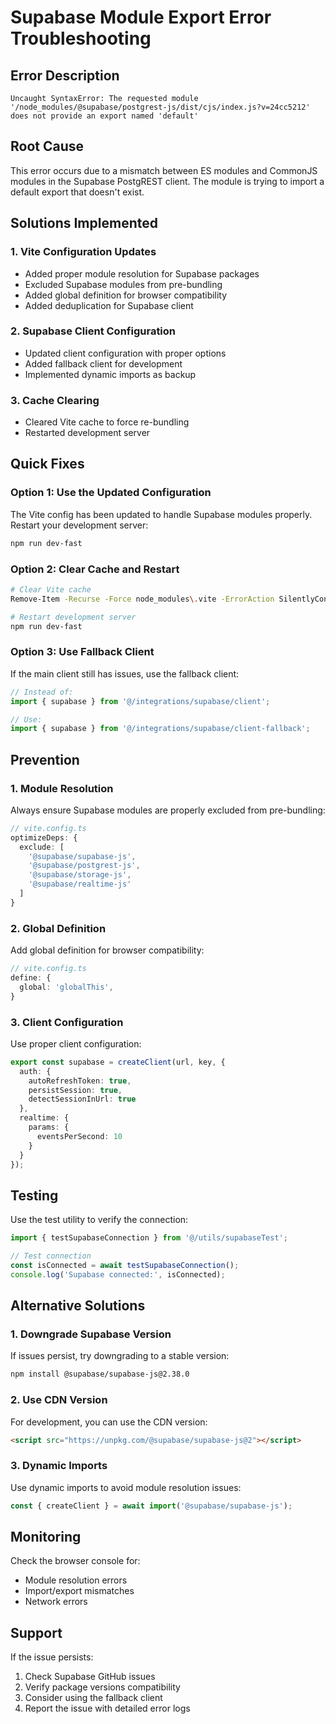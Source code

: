 # Supabase Module Export Error Troubleshooting

## Error Description
```
Uncaught SyntaxError: The requested module '/node_modules/@supabase/postgrest-js/dist/cjs/index.js?v=24cc5212' does not provide an export named 'default'
```

## Root Cause
This error occurs due to a mismatch between ES modules and CommonJS modules in the Supabase PostgREST client. The module is trying to import a default export that doesn't exist.

## Solutions Implemented

### 1. **Vite Configuration Updates**
- Added proper module resolution for Supabase packages
- Excluded Supabase modules from pre-bundling
- Added global definition for browser compatibility
- Added deduplication for Supabase client

### 2. **Supabase Client Configuration**
- Updated client configuration with proper options
- Added fallback client for development
- Implemented dynamic imports as backup

### 3. **Cache Clearing**
- Cleared Vite cache to force re-bundling
- Restarted development server

## Quick Fixes

### Option 1: Use the Updated Configuration
The Vite config has been updated to handle Supabase modules properly. Restart your development server:

```bash
npm run dev-fast
```

### Option 2: Clear Cache and Restart
```bash
# Clear Vite cache
Remove-Item -Recurse -Force node_modules\.vite -ErrorAction SilentlyContinue

# Restart development server
npm run dev-fast
```

### Option 3: Use Fallback Client
If the main client still has issues, use the fallback client:

```typescript
// Instead of:
import { supabase } from '@/integrations/supabase/client';

// Use:
import { supabase } from '@/integrations/supabase/client-fallback';
```

## Prevention

### 1. **Module Resolution**
Always ensure Supabase modules are properly excluded from pre-bundling:

```typescript
// vite.config.ts
optimizeDeps: {
  exclude: [
    '@supabase/supabase-js',
    '@supabase/postgrest-js',
    '@supabase/storage-js',
    '@supabase/realtime-js'
  ]
}
```

### 2. **Global Definition**
Add global definition for browser compatibility:

```typescript
// vite.config.ts
define: {
  global: 'globalThis',
}
```

### 3. **Client Configuration**
Use proper client configuration:

```typescript
export const supabase = createClient(url, key, {
  auth: {
    autoRefreshToken: true,
    persistSession: true,
    detectSessionInUrl: true
  },
  realtime: {
    params: {
      eventsPerSecond: 10
    }
  }
});
```

## Testing

Use the test utility to verify the connection:

```typescript
import { testSupabaseConnection } from '@/utils/supabaseTest';

// Test connection
const isConnected = await testSupabaseConnection();
console.log('Supabase connected:', isConnected);
```

## Alternative Solutions

### 1. **Downgrade Supabase Version**
If issues persist, try downgrading to a stable version:

```bash
npm install @supabase/supabase-js@2.38.0
```

### 2. **Use CDN Version**
For development, you can use the CDN version:

```html
<script src="https://unpkg.com/@supabase/supabase-js@2"></script>
```

### 3. **Dynamic Imports**
Use dynamic imports to avoid module resolution issues:

```typescript
const { createClient } = await import('@supabase/supabase-js');
```

## Monitoring

Check the browser console for:
- Module resolution errors
- Import/export mismatches
- Network errors

## Support

If the issue persists:
1. Check Supabase GitHub issues
2. Verify package versions compatibility
3. Consider using the fallback client
4. Report the issue with detailed error logs 